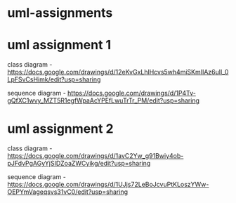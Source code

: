 # uml-assignments

# uml assignment 1 
class diagram - https://docs.google.com/drawings/d/12eKvGxLhlHcvs5wh4miSKmIIAz6ulI_0LpFSvCsHimk/edit?usp=sharing

sequence diagram - https://docs.google.com/drawings/d/1P4Tv-gQfXC1wvy_MZT5R1egfWpaAcYPEfLwuTrTr_PM/edit?usp=sharing

# uml assignment 2
class diagram - https://docs.google.com/drawings/d/1avC2Yw_g91Bwiy4ob-pJFdvPgAGyYjSIDZoaZWCyikg/edit?usp=sharing

sequence diagram - https://docs.google.com/drawings/d/1UJjs72LeBoJcvuPtKLoszYWw-OEPYmVageqsvs31vC0/edit?usp=sharing

